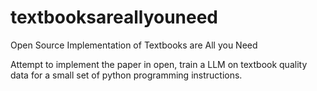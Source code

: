 # textbooksareallyouneed
Open Source Implementation of Textbooks are All you Need

Attempt to implement the paper in open, train a LLM on textbook quality data for a small set of python programming instructions.
